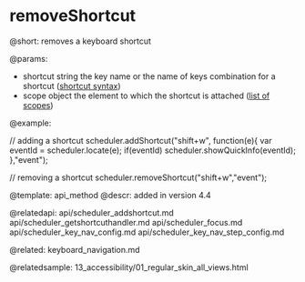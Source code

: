 removeShortcut
=============

@short:
	removes a keyboard shortcut

@params:

- shortcut		string		the key name or the name of keys combination for a shortcut (<a href="keyboard_navigation.md#shortcutsyntax">shortcut syntax</a>)
- scope			object		the element to which the shortcut is attached (<a href="keyboard_navigation.md#scopes">list of scopes</a>)


@example:

// adding a shortcut
scheduler.addShortcut("shift+w", function(e){ 
    var eventId = scheduler.locate(e); 
    if(eventId) 
        scheduler.showQuickInfo(eventId);
},"event");

// removing a shortcut
scheduler.removeShortcut("shift+w","event");

@template:	api_method
@descr:
added in version 4.4

@relatedapi:
api/scheduler_addshortcut.md
api/scheduler_getshortcuthandler.md
api/scheduler_focus.md
api/scheduler_key_nav_config.md
api/scheduler_key_nav_step_config.md

@related:
keyboard_navigation.md

@relatedsample:
13_accessibility/01_regular_skin_all_views.html

